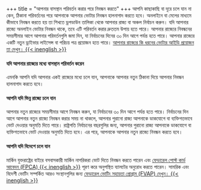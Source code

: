 +++
title = "আপনার বাসস্থান পরিবর্তন করার পরে নিবন্ধন করতে"
+++
আপনি কাছাকাছি বা দূরে চলে যান না কেন, ঠিকানা পরিবর্তনের পরে আপনাকে আপনার ভোটার নিবন্ধন হালনাগাদ করতে হবে। অনলাইনে বা মেলের মাধ্যমে কীভাবে নিবন্ধন করতে হয় তা শিখতে ড্রপডাউন তালিকা থেকে আপনার রাজ্য বা অঞ্চল নির্বাচন করুন। যদি আপনার রাজ্যে অনলাইন ভোটার নিবন্ধন থাকে, তবে এটি পরিবর্তন করার দ্রুততম উপায় হতে পারে। আপনার রাজ্যের নিবন্ধনের সময়সীমার আগে আপনার পরিবর্তনগুলি জমা দিন, যা নির্বাচনের দিনের ৩০ দিন আগে পর্যন্ত হতে পারে। আপনার রাজ্যের একটি নতুন ড্রাইভার লাইসেন্স বা পরিচয় পত্র প্রয়োজন হতে পারে। [আপনার রাজ্যের কি ধরনের ভোটার আইডি প্রয়োজন তা দেখুন। {{< inenglish >}}](https://www.ncsl.org/research/elections-and-campaigns/voter-id.aspx#Laws%20in%20Effect)

#### যদি আপনার রাজ্যের মধ্যে বাসস্থান পরিবর্তন করেন
এমনকি আপনি যদি আপনার একই রাজ্যের মধ্যে চলে যান, আপনাকে আপনার নতুন ঠিকানা দিয়ে আপনার নিবন্ধন হালনাগাদ করতে হবে।

#### আপনি যদি ভিন্ন রাজ্যে চলে যান
আপনার নতুন রাজ্যের সময়সীমার আগে নিবন্ধন করুন, যা নির্বাচনের ৩০ দিন আগে পর্যন্ত হতে পারে। নির্বাচনের দিন আগে আপনার নতুন রাজ্যে নিবন্ধন করার সময় না থাকলে, আপনার পুরানো রাজ্য আপনাকে ডাকযোগে বা ব্যক্তিগতভাবে ভোট দেওয়ার অনুমতি দিতে পারে। রাষ্ট্রপতি নির্বাচনের বছরগুলির জন্য, আপনার পুরানো রাজ্য আপনাকে ডাকযোগে বা ব্যক্তিগতভাবে ভোট দেওয়ার অনুমতি দিতে হবে। এর পরে, আপনাকে আপনার নতুন রাজ্যে নিবন্ধন করতে হবে।

#### আপনি যদি বিদেশে চলে যান
মার্কিন যুক্তরাষ্ট্রের বাইরে বসবাসকারী মার্কিন নাগরিকরা ভোট দিতে নিবন্ধন করতে পারেন এবং [ফেডারেল পোস্ট কার্ড আবেদন (FPCA) {{< inenglish >}}](https://www.fvap.gov/eo/overview/materials/forms) পূরণ করে অনুপস্থিত ব্যালটের অনুরোধ করতে পারেন। সামরিক এবং বিদেশী ভোটিং সম্পর্কিত আরও সংস্থানগুলির জন্য [ফেডারেল ভোটিং সহায়তা প্রোগ্রাম (FVAP) দেখুন। {{< inenglish >}}](https://www.fvap.gov/)
